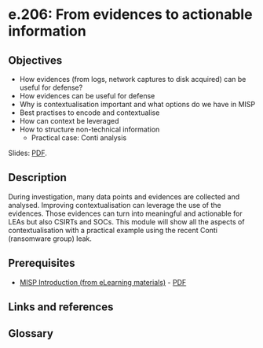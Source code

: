 # e.206: From evidences to actionable information

## Objectives

- How evidences (from logs, network captures to disk acquired) can be useful for defense?
- How evidences can be useful for defense
- Why is contextualisation important and what options do we have in MISP
- Best practises to encode and contextualise
- How can context be leveraged
- How to structure non-technical information
    - Practical case: Conti analysis

Slides: [PDF](https://github.com/MISP/misp-training-lea/blob/main/output/e.206-from-evidences-to-actionable-information.pdf).

## Description

During investigation, many data points and evidences are collected and analysed. Improving contextualisation can leverage the use of the evidences. Those evidences can turn into meaningful and actionable for LEAs but also CSIRTs and SOCs. This module will show all the aspects of contextualisation with a practical example using the recent Conti (ransomware group) leak.

## Prerequisites

- [MISP Introduction (from eLearning materials)](https://github.com/MISP/misp-training-lea/tree/main/e.0-mandatory-eLearning-materials) - [PDF](https://github.com/MISP/misp-training-lea/raw/main/output/0_eLearning.pdf)

## Links and references

## Glossary

